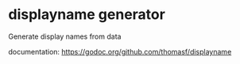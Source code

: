 # displayname generator

Generate display names from data

documentation: https://godoc.org/github.com/thomasf/displayname
